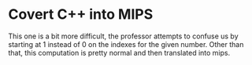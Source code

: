# Covert C++ into MIPS

This one is a bit more difficult, the professor attempts to confuse us by starting at 1 instead of 0 on the indexes for the given number.
Other than that, this computation is pretty normal and then translated into mips.
